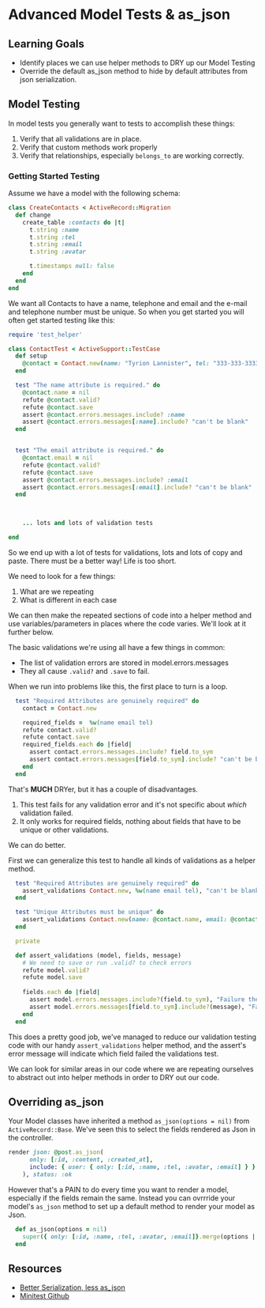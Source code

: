 # Advanced Model Tests & as_json
## Learning Goals
- Identify places we can use helper methods to DRY up our Model Testing
- Override the default as_json method to hide by default attributes from json serialization.  

## Model Testing

In model tests you generally want to tests to accomplish these things:

1.  Verify that all validations are in place.
1.  Verify that custom methods work properly
1.  Verify that relationships, especially `belongs_to` are working correctly.


### Getting Started Testing

Assume we have a model with the following schema:

```ruby
class CreateContacts < ActiveRecord::Migration
  def change
    create_table :contacts do |t|
      t.string :name
      t.string :tel
      t.string :email
      t.string :avatar

      t.timestamps null: false
    end
  end
end
```

We want all Contacts to have a name, telephone and email and the e-mail and telephone number must be unique.  So when you get started you will often get started testing like this:

```ruby
require 'test_helper'

class ContactTest < ActiveSupport::TestCase
  def setup
    @contact = Contact.new(name: "Tyrion Lannister", tel: "333-333-3333", email: "Tyrion@donttellmysister.com", avatar: "http://placecage.com/300/300")
  end

  test "The name attribute is required." do
    @contact.name = nil
    refute @contact.valid?
    refute @contact.save
    assert @contact.errors.messages.include? :name
    assert @contact.errors.messages[:name].include? "can't be blank"
  end


  test "The email attribute is required." do
    @contact.email = nil
    refute @contact.valid?
    refute @contact.save
    assert @contact.errors.messages.include? :email
    assert @contact.errors.messages[:email].include? "can't be blank"
  end


  
	... lots and lots of validation tests

end
```

So we end up with a lot of tests for validations, lots and lots of copy and paste.  There must be a better way!  Life is too short.

We need to look for a few things:
1.  What are we repeating
1.  What is different in each case

We can then make the repeated sections of code into a helper method and use variables/parameters in places where the code varies.  We'll look at it further below.  

The basic validations we're using all have a few things in common:  
*  The list of validation errors are stored in model.errors.messages
*  They all cause `.valid?` and `.save` to fail.  

When we run into problems like this, the first place to turn is a loop.

```ruby
  test "Required Attributes are genuinely required" do
    contact = Contact.new

    required_fields =  %w(name email tel)
    refute contact.valid?
    refute contact.save
    required_fields.each do |field|
      assert contact.errors.messages.include? field.to_sym
      assert contact.errors.messages[field.to_sym].include? "can't be blank"
    end
  end
```

That's **MUCH** DRYer, but it has a couple of disadvantages.    

1.  This test fails for any validation error and it's not specific about *which* validation failed.
2.  It only works for required fields, nothing about fields that have to be unique or other validations.  

We can do better.  

First we can generalize this test to handle all kinds of validations as a helper method.

```ruby
  test "Required Attributes are genuinely required" do
    assert_validations Contact.new, %w(name email tel), "can't be blank"
  end

  test "Unique Attributes must be unique" do
    assert_validations Contact.new(name: @contact.name, email: @contact.email, tel: @contact.tel), %w(email tel), "has already been taken"
  end

  private

  def assert_validations (model, fields, message)
    # We need to save or run .valid? to check errors
    refute model.valid?
    refute model.save
    
    fields.each do |field|
      assert model.errors.messages.include?(field.to_sym), "Failure the field #{field} #{message}"
      assert model.errors.messages[field.to_sym].include?(message), "Failure the field #{field} #{message}"
    end
  end

```

This does a pretty good job, we've managed to reduce our validation testing code with our handy `assert_validations` helper method, and the assert's error message will indicate which field failed the validations test.  

We can look for similar areas in our code where we are repeating ourselves to abstract out into helper methods in order to DRY out our code.

## Overriding as_json

Your Model classes have inherited a method `as_json(options = nil)` from `ActiveRecord::Base`.  We've seen this to select the fields rendered as Json in the controller.

```ruby
render json: @post.as_json(
      only: [:id, :content, :created_at],
      include: { user: { only: [:id, :name, :tel, :avatar, :email] } }
    ), status: :ok
```

However that's a PAIN to do every time you want to render a model, especially if  the fields remain the same.  Instead you can ovrrride your model's `as_json` method to set up a default method to render your model as Json.

```ruby
  def as_json(options = nil)
    super({ only: [:id, :name, :tel, :avatar, :email]}.merge(options || {}))
  end
```

## Resources
- [Better Serialization, less as_json](https://robots.thoughtbot.com/better-serialization-less-as-json)
- [Minitest Github](https://github.com/seattlerb/minitest)